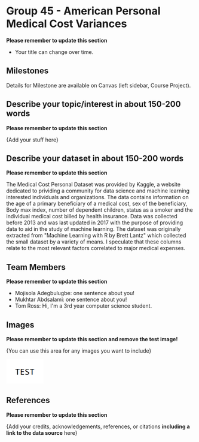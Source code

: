 # Group 45 - American Personal Medical Cost Variances

**Please remember to update this section**

- Your title can change over time.

## Milestones

Details for Milestone are available on Canvas (left sidebar, Course Project).

## Describe your topic/interest in about 150-200 words

**Please remember to update this section**

{Add your stuff here}

## Describe your dataset in about 150-200 words

**Please remember to update this section**

The Medical Cost Personal Dataset was provided by Kaggle, a website dedicated to prividing a community for data science and machine learning interested individuals and organizations. The data contains information on the age of a primary beneficiary of a medical cost, sex of the beneficiary, Body max index, number of dependent children, status as a smoker and the individual medical cost billed by health insurance. Data was collected before 2013 and was last updated in 2017 with the purpose of providing data to aid in the study of machine learning. The dataset was originally extracted from "Machine Learning with R by Brett Lantz" which collected the small dataset by a variety of means. I speculate that these columns relate to the most relevant factors correlated to major medical expenses.

## Team Members

**Please remember to update this section**

- Mojisola Adegbulugbe: one sentence about you!
- Mukhtar Abdsalami: one sentence about you!
- Tom Ross: Hi, I'm a 3rd year computer science student.

## Images

**Please remember to update this section and remove the test image!**

{You can use this area for any images you want to include}

<img src ="images/test.png" width="100px">

## References

**Please remember to update this section**

{Add your credits, acknowledgements, references, or citations **including a link to the data source** here}



